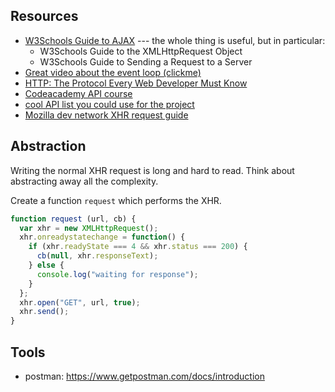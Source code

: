 ## Resources

- [W3Schools Guide to AJAX](http://www.w3schools.com/xml/ajax_intro.asp) --- the whole thing is useful, but in particular:
  - W3Schools Guide to the XMLHttpRequest Object
  - W3Schools Guide to Sending a Request to a Server
- [Great video about the event loop (clickme)](https://www.youtube.com/watch?v=8aGhZQkoFbQ)
- [HTTP: The Protocol Every Web Developer Must Know](http://code.tutsplus.com/tutorials/http-the-protocol-every-web-developer-must-know-part-1--net-31177)
- [Codeacademy API course](https://www.codecademy.com/learn/ibm-watson)
- [cool API list you could use for the project](https://market.mashape.com/explore)
- [Mozilla dev network XHR request guide](https://developer.mozilla.org/en/docs/Web/API/XMLHttpRequest/Using_XMLHttpRequest)

## Abstraction

Writing the normal XHR request is long and hard to read. Think about abstracting
away all the complexity.

Create a function `request` which performs the XHR.

```js
function request (url, cb) {
  var xhr = new XMLHttpRequest();
  xhr.onreadystatechange = function() {
    if (xhr.readyState === 4 && xhr.status === 200) {
      cb(null, xhr.responseText);
    } else {
      console.log("waiting for response");
    }
  };
  xhr.open("GET", url, true);
  xhr.send();
}
```

## Tools

- postman: https://www.getpostman.com/docs/introduction